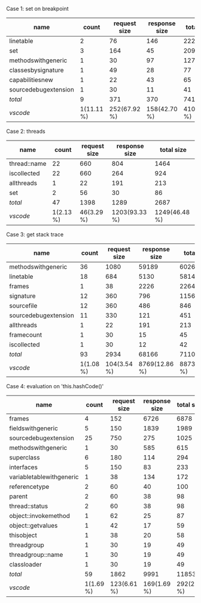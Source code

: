 
Case 1: set on breakpoint


name | count | request size | response size| total size
---- | --- | --- | --- | ---
linetable|2|76|146|222
set|3|164|45|209
methodswithgeneric|1|30|97|127
classesbysignature|1|49|28|77
capabilitiesnew|1|22|43|65
sourcedebugextension|1|30|11|41
*total*|9|371|370|741
*vscode*|1(11.11 %)|252(67.92 %)|158(42.70 %)|410(55.33 %)

Case 2: threads

name | count | request size | response size| total size
---- | --- | --- | --- | ---
thread::name|22|660|804|1464
iscollected|22|660|264|924
allthreads|1|22|191|213
set|2|56|30|86
*total*|47|1398|1289|2687
*vscode*|1(2.13 %)|46(3.29 %)|1203(93.33 %)|1249(46.48 %)

Case 3: get stack trace

name | count | request size | response size| total size
---- | --- | --- | --- | ---
methodswithgeneric|36|1080|59189|60269
linetable|18|684|5130|5814
frames|1|38|2226|2264
signature|12|360|796|1156
sourcefile|12|360|486|846
sourcedebugextension|11|330|121|451
allthreads|1|22|191|213
framecount|1|30|15|45
iscollected|1|30|12|42
*total*|93|2934|68166|71100
*vscode*|1(1.08 %)|104(3.54 %)|8769(12.86 %)|8873(12.48 %)

Case 4: evaluation on 'this.hashCode()'

name | count | request size | response size| total size
---- | --- | --- | --- | ---
frames|4|152|6726|6878
fieldswithgeneric|5|150|1839|1989
sourcedebugextension|25|750|275|1025
methodswithgeneric|1|30|585|615
superclass|6|180|114|294
interfaces|5|150|83|233
variabletablewithgeneric|1|38|134|172
referencetype|2|60|40|100
parent|2|60|38|98
thread::status|2|60|38|98
object::invokemethod|1|62|25|87
object::getvalues|1|42|17|59
thisobject|1|38|20|58
threadgroup|1|30|19|49
threadgroup::name|1|30|19|49
classloader|1|30|19|49
*total*|59|1862|9991|11853
*vscode*|1(1.69 %)|123(6.61 %)|169(1.69 %)|292(2.46 %)
